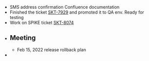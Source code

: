 - SMS address confirmation Confluence documentation
- Finished the ticket [SKT-7929](https://wondersco.atlassian.net/browse/SKT-7929) and promoted it to QA env. Ready for testing
- Work on SPIKE ticket [SKT-8074](https://wondersco.atlassian.net/browse/SKT-8074)
- ## Meeting
	- Feb 15, 2022 release rollback plan
-